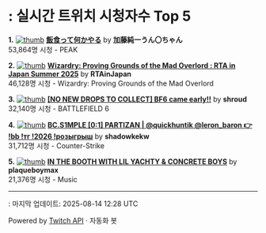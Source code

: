 # : 실시간 트위치 시청자수 Top 5

**1.** [![thumb](https://static-cdn.jtvnw.net/previews-ttv/live_user_kato_junichi0817-320x180.jpg)](https://twitch.tv/加藤純一うん〇ちゃん)
**[飯食って何かやる](https://twitch.tv/加藤純一うん〇ちゃん)** by **加藤純一うん〇ちゃん**<br>53,864명 시청  - PEAK

**2.** [![thumb](https://static-cdn.jtvnw.net/previews-ttv/live_user_rtainjapan-320x180.jpg)](https://twitch.tv/RTAinJapan)
**[Wizardry: Proving Grounds of the Mad Overlord : RTA in Japan Summer 2025](https://twitch.tv/RTAinJapan)** by **RTAinJapan**<br>46,128명 시청  - Wizardry: Proving Grounds of the Mad Overlord

**3.** [![thumb](https://static-cdn.jtvnw.net/previews-ttv/live_user_shroud-320x180.jpg)](https://twitch.tv/shroud)
**[[NO NEW DROPS TO COLLECT] BF6 came early!!](https://twitch.tv/shroud)** by **shroud**<br>32,140명 시청  - BATTLEFIELD 6

**4.** [![thumb](https://static-cdn.jtvnw.net/previews-ttv/live_user_shadowkekw-320x180.jpg)](https://twitch.tv/shadowkekw)
**[BC.S1MPLE [0:1] PARTIZAN | @quickhuntik @leron_baron 👉 !bb !тг !2026 !розыгрыш](https://twitch.tv/shadowkekw)** by **shadowkekw**<br>31,712명 시청  - Counter-Strike

**5.** [![thumb](https://static-cdn.jtvnw.net/previews-ttv/live_user_plaqueboymax-320x180.jpg)](https://twitch.tv/plaqueboymax)
**[IN THE BOOTH WITH LIL YACHTY & CONCRETE BOYS](https://twitch.tv/plaqueboymax)** by **plaqueboymax**<br>21,376명 시청  - Music


---
: 마지막 업데이트: 2025-08-14 12:28 UTC

Powered by [Twitch API](https://dev.twitch.tv/docs/api/reference) · 자동화 봇